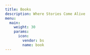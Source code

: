 ```yaml
---
title: Books
description: Where Stories Come Alive
menu:
  main:
    weight: 30
    params:
      icon:
        vendor: bs
        name: book
---
```

